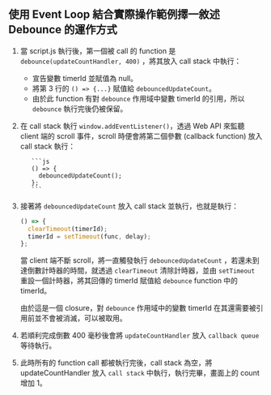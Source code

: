 ## 使用 Event Loop 結合實際操作範例擇一敘述 Debounce 的運作方式

1. 當 script.js 執行後，第一個被 call 的 function 是 `debounce(updateCountHandler, 400)` ，將其放入 call stack 中執行：

    - 宣告變數 timerId 並賦值為 null。
    - 將第 3 行的 `() => {...}` 賦值給 `debouncedUpdateCount`。
    - 由於此 function 有對 `debounce` 作用域中變數 timerId 的引用，所以 `debounce` 執行完後仍被保留。

2. 在 call stack 執行 `window.addEventListener()`，透過 Web API 來監聽 client 端的 scroll 事件，scroll 時便會將第二個參數 (callback function) 放入 call stack 執行：

          ```js
          () => {
            debouncedUpdateCount();
          };
          ```

3. 接著將 `debouncedUpdateCount` 放入 call stack 並執行，也就是執行：

    ```js
    () => {
      clearTimeout(timerId);
      timerId = setTimeout(func, delay);
    };
    ```

    當 client 端不斷 scroll，將一直觸發執行 `debouncedUpdateCount` ，若還未到達倒數計時器的時間，就透過 `clearTimeout` 清除計時器，並由 `setTimeout` 重設一個計時器，將其回傳的 timerId 賦值給 `debounce` function 中的 timerId。

    由於這是一個 closure，對 `debounce` 作用域中的變數 timerId 在其還需要被引用前並不會被消滅，可以被取用。

4.  若順利完成倒數 400 毫秒後會將 `updateCountHandler` 放入 `callback queue` 等待執行。

5.  此時所有的 function call 都被執行完後，call stack 為空，將 updateCountHandler 放入 `call stack` 中執行，執行完畢，畫面上的 count 增加 1。
